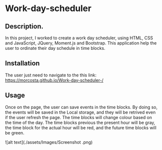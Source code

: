 # Work-day-scheduler

## Description.
In this project, I worked to create a work day scheduler, using HTML, CSS and JavaScript, JQuery, Moment.js and Bootstrap. This application help the user to ordinate their day schedule in time blocks. 

## Installation
The user just need to navigate to the this link: https://morcosta.github.io/Work-day-scheduler-/

## Usage
Once on the page, the user can save events in the time blocks. By doing so, the events will be saved in the Local storage, and they will be retrived even if the user refresh the page. The time blocks will change colour based on the time of the day. The time blocks previous the present hour will be gray, the time block for the actual hour will be red, and the future time blocks will be green.

![alt text](./assets/Images/Screenshot .png)



